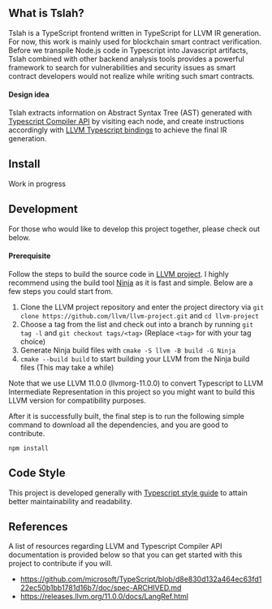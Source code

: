 ## What is Tslah?
Tslah is a TypeScript frontend written in TypeScript for LLVM IR generation. For now, this work is mainly used for blockchain smart contract verification. Before we transpile Node.js code in Typescript into Javascript artifacts, Tslah combined with other backend analysis tools provides a powerful framework to search for vulnerabilities and security issues as smart contract developers would not realize while writing such smart contracts.

#### **Design idea**
Tslah extracts information on Abstract Syntax Tree (AST) generated with [Typescript Compiler API](https://github.com/Microsoft/TypeScript/wiki/Using-the-Compiler-API) by visiting each node, and create instructions accordingly with [LLVM Typescript bindings](https://github.com/MichaReiser/llvm-node) to achieve the final IR generation.
## Install

Work in progress
## Development
For those who would like to develop this project together, please check out below.

#### **Prerequisite**
Follow the steps to build the source code in [LLVM project](https://github.com/llvm/llvm-project). I highly recommend using the build tool [Ninja](https://ninja-build.org/) as it is fast and simple. Below are a few steps you could start from.

1. Clone the LLVM project repository and enter the project  directory via
`git clone https://github.com/llvm/llvm-project.git` and
`cd llvm-project`
2. Choose a tag from the list and check out into a branch by running `git tag -l` and `git checkout tags/<tag>` (Replace `<tag>` for with your tag choice)
3. Generate Ninja build files with `cmake -S llvm -B build -G Ninja`
4. `cmake --build build` to start building your LLVM from the Ninja build files (This may take a while)

Note that we use LLVM 11.0.0 (llvmorg-11.0.0) to convert Typescript to LLVM Intermediate Representation in this project so you might want to build this LLVM version for compatibility purposes.

After it is successfully built, the final step is to run the following simple command to download all the dependencies, and you are good to contribute.

`npm install `

## Code Style
This project is developed generally with [Typescript style guide](https://google.github.io/styleguide/tsguide.html) to attain better maintainability and readability.
## References
A list of resources regarding LLVM and Typescript Compiler API documentation is provided below so that you can get started with this project to contribute if you will.
- https://github.com/microsoft/TypeScript/blob/d8e830d132a464ec63fd122ec50b1bb1781d16b7/doc/spec-ARCHIVED.md
- https://releases.llvm.org/11.0.0/docs/LangRef.html